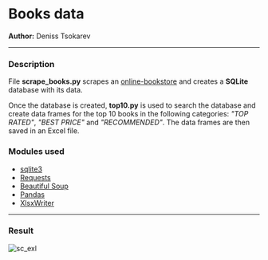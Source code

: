 # Books data

**Author:** Deniss Tsokarev

---

### Description
File **scrape_books.py** scrapes an [online-bookstore](http://books.toscrape.com) and creates a **SQLite** database with its data.

Once the database is created, **top10.py** is used to search the database and create data frames for the top 10 books in the following categories:
*"TOP RATED"*, *"BEST PRICE"* and *"RECOMMENDED"*. The data frames are then saved in an Excel file.

### Modules used
* [sqlite3](https://docs.python.org/2/library/sqlite3.html)
* [Requests](https://2.python-requests.org/en/master/)
* [Beautiful Soup](https://www.crummy.com/software/BeautifulSoup/bs4/doc/)
* [Pandas](https://pandas.pydata.org/pandas-docs/stable/)
* [XlsxWriter](https://xlsxwriter.readthedocs.io/)

---

### Result

![sc_exl](https://user-images.githubusercontent.com/28843507/57562221-17e75700-7391-11e9-9c49-4a859463ebcd.PNG)
